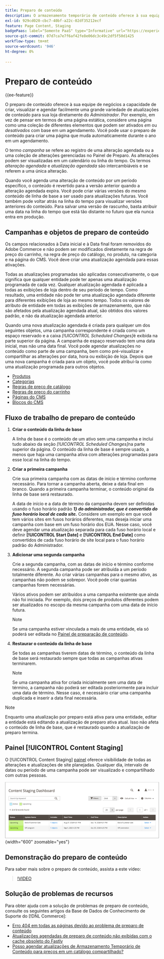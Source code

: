 ```yaml
---
title: Preparo de conteúdo
description: O armazenamento temporário de conteúdo oferece à sua equipe de negócios a capacidade de criar, visualizar e agendar facilmente uma grande variedade de atualizações de conteúdo para sua loja diretamente do administrador.
exl-id: 929cd020-cbc7-40bf-a22c-02df35212ecf
feature: Page Content, Staging
badgePaas: label="Somente PaaS" type="Informative" url="https://experienceleague.adobe.com/pt-br/docs/commerce/user-guides/product-solutions" tooltip="Aplica-se somente a projetos do Adobe Commerce na nuvem (infraestrutura do PaaS gerenciada pela Adobe) e a projetos locais."
source-git-commit: 07d7ca7e7f6af42fe8e06dc3c49c2df5f50d1425
workflow-type: tm+mt
source-wordcount: '946'
ht-degree: 0%

---
```


# Preparo de conteúdo

{{ee-feature}}

O preparo de conteúdo oferece à sua equipe de negócios a capacidade de criar, visualizar e agendar facilmente uma grande variedade de atualizações de conteúdo para sua loja diretamente do _Administrador_. Por exemplo, em vez de pensar em termos de uma página estática, considere uma página como uma coleção de diferentes elementos que podem ser ativados _em_ ou _desativados_ com base em um agendamento. Você pode usar o preparo de conteúdo para criar uma página que muda automaticamente durante o ano em um agendamento.

O termo _campanha_ se refere ao registro de uma alteração agendada ou a uma coleção de alterações gerenciadas no Painel de Preparo. As alterações podem ser visualizadas em um calendário ou linha do tempo. Os termos _alteração agendada_ e _atualização agendada_ são intercambiáveis e se referem a uma única alteração.

Quando você agenda uma alteração de conteúdo por um período específico, o conteúdo é revertido para a versão anterior quando a alteração agendada expira. Você pode criar várias versões do mesmo conteúdo de linha de base a ser usado para atualizações futuras. Você também pode voltar atrás na linha do tempo para visualizar versões anteriores do conteúdo. Para salvar uma versão de rascunho, basta atribuir uma data na linha do tempo que está tão distante no futuro que ela nunca entra em produção.

## Campanhas e objetos de preparo de conteúdo

Os campos relacionados à Data inicial e à Data final foram removidos do Adobe Commerce e não podem ser modificados diretamente na regra de preço do carrinho, na regra de preço do catálogo, no produto, na categoria e na página do CMS. Você deve criar uma atualização agendada para essas ativações.

Todas as atualizações programadas são aplicadas consecutivamente, o que significa que qualquer entidade pode ter apenas uma atualização programada de cada vez. Qualquer atualização agendada é aplicada a todas as exibições de loja dentro de seu período de tempo. Como resultado, uma entidade não pode ter uma atualização agendada diferente para diferentes exibições de loja ao mesmo tempo. Todos os valores de atributo de entidade em todas as exibições de armazenamento, que não são afetados pela atualização agendada atual, são obtidos dos valores padrão, e não da atualização agendada anterior.

Quando uma nova atualização agendada é criada para qualquer um dos seguintes objetos, uma campanha correspondente é criada como um espaço reservado e a caixa _[!UICONTROL Scheduled Changes]_&#x200B;é exibida na parte superior da página. A campanha de espaço reservado tem uma data inicial, mas não uma data final. Você pode agendar atualizações no conteúdo como parte de uma campanha, bem como pré-visualizar e compartilhar as alterações por data, hora ou exibição de loja. Depois que uma nova campanha é criada para um objeto, você pode atribuí-la como uma atualização programada para outros objetos.

- [Produtos](../catalog/product-scheduled-changes.md)
- [Categorias](../catalog/category-scheduled-changes.md)
- [Regras de preço de catálogo](../merchandising-promotions/price-rule-catalog-scheduled-changes.md)
- [Regras de preço do carrinho](../merchandising-promotions/price-rule-cart-scheduled-changes.md)
- [Páginas do CMS](pages-workspace.md#scheduled-changes)
- [Blocos do CMS](blocks.md)

## Fluxo de trabalho de preparo de conteúdo

1. **Criar o conteúdo da linha de base**

   A linha de base é o conteúdo de um ativo sem uma campanha e inclui tudo abaixo da seção _[!UICONTROL Scheduled Changes]_&#x200B;na parte superior da página. O conteúdo da linha de base é sempre usado, a menos que haja uma campanha ativa com alterações programadas para esse local na linha do tempo.

1. **Criar a primeira campanha**

   Crie sua primeira campanha com as datas de início e término conforme necessário. Para tornar a campanha aberta, deixe a data final em branco. Quando a primeira campanha terminar, o conteúdo original da linha de base será restaurado.

   A data de início e a data de término da campanha devem ser definidas usando o fuso horário padrão **_1&rbrace; do administrador, que é convertido do fuso horário local de cada site._** Considere um exemplo em que você tem vários sites em fusos horários diferentes, mas deseja iniciar uma campanha com base em um fuso horário dos EUA. Nesse caso, você deve agendar uma atualização separada para cada fuso horário local e definir **[!UICONTROL Start Date]** e **[!UICONTROL End Date]** como convertidos de cada fuso horário de site local para o fuso horário padrão do Administrador.

1. **Adicionar uma segunda campanha**

   Crie a segunda campanha, com as datas de início e término conforme necessário. A segunda campanha pode ser atribuída a um período totalmente diferente. Ao criar várias campanhas para o mesmo ativo, as campanhas não podem se sobrepor. Você pode criar quantas campanhas forem necessárias.

   Vários ativos podem ser atribuídos a uma campanha existente que ainda não foi iniciada. Por exemplo, dois preços de produtos diferentes podem ser atualizados no escopo da mesma campanha com uma data de início futura.

   >[!NOTE]
   >
   >Se uma campanha estiver vinculada a mais de uma entidade, ela só poderá ser editada no [Painel de preparação de conteúdo](content-staging-dashboard.md).

1. **Restaurar o conteúdo da linha de base**

   Se todas as campanhas tiverem datas de término, o conteúdo da linha de base será restaurado sempre que todas as campanhas ativas terminarem.

   >[!NOTE]
   >
   >Se uma campanha ativa for criada inicialmente sem uma data de término, a campanha não poderá ser editada posteriormente para incluir uma data de término. Nesse caso, é necessário criar uma campanha duplicada e inserir a data final necessária.

>[!NOTE]
>
>Enquanto uma atualização por preparo está ativa para uma entidade, editar a entidade está editando a atualização de preparo ativa atual. Isso não afeta o conteúdo de linha de base, que é restaurado quando a atualização de preparo termina.

## Painel [!UICONTROL Content Staging]

O [!UICONTROL Content Staging] [painel](content-staging-dashboard.md) oferece visibilidade de todas as alterações e atualizações de site planejadas. Qualquer dia, intervalo de datas ou período de uma campanha pode ser visualizado e compartilhado com outras pessoas.

![Painel de preparo](./assets/content-staging-dashboard-grid.png){width="600" zoomable="yes"}

## Demonstração do preparo de conteúdo

Para saber mais sobre o preparo de conteúdo, assista a este vídeo:

>[!VIDEO](https://video.tv.adobe.com/v/3412505?quality=12&learn=on&captions=por_br)

## Solução de problemas de recursos

Para obter ajuda com a solução de problemas de preparo de conteúdo, consulte os seguintes artigos da Base de Dados de Conhecimento de Suporte do [!DNL Commerce]:

- [Erro 404 em todas as páginas devido ao problema de preparo de conteúdo](https://experienceleague.adobe.com/docs/commerce-knowledge-base/kb/troubleshooting/site-down-or-unresponsive/error-404-on-all-pages-due-to-content-staging-issue.html?lang=pt-BR)
- [Atualizações agendadas de preparo de conteúdo não exibidas com o cache obsoleto do Fastly](https://experienceleague.adobe.com/docs/commerce-knowledge-base/kb/troubleshooting/miscellaneous/scheduled-content-staging-updates-not-displayed-with-stale-fastly-cache.html?lang=pt-BR)
- [Posso agendar atualizações de Armazenamento Temporário de Conteúdo para preços em um catálogo compartilhado?](https://experienceleague.adobe.com/docs/commerce-knowledge-base/kb/faq/can-i-schedule-content-staging-updates-for-prices-in-a-shared-catalog.html?lang=pt-BR)
